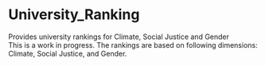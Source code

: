 # University_Ranking
Provides university rankings for Climate, Social Justice and Gender  
This is a work in progress. The rankings are based on following dimensions:  
Climate, Social Justice, and Gender.
